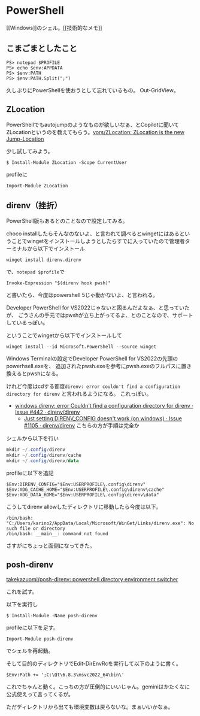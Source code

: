 # PowerShell

[[Windows]]のシェル。[[技術的なメモ]]

## こまごまとしたこと

```
PS> notepad $PROFILE
PS> echo $env:APPDATA
PS> $env:PATH
PS> $env:PATH.Split(";")
```

久しぶりにPowerShellを使おうとして忘れているもの。 Out-GridView。

## ZLocation

PowerShellでもautojumpのようなものが欲しいなぁ、とCopilotに聞いてZLocationというのを教えてもらう。[vors/ZLocation: ZLocation is the new Jump-Location](https://github.com/vors/ZLocation)

少し試してみよう。

```
$ Install-Module ZLocation -Scope CurrentUser
```

profileに

```
Import-Module ZLocation
```

## direnv（挫折）

PowerShell版もあるとのことなので設定してみる。

choco installしたらそんなのないよ、と言われて調べるとwingetにはあるということでwingetをインストールしようとしたらすでに入っていたので管理者ターミナルから以下でインストール

```
winget install direnv.direnv
```

で、`notepad $profile`で

```
Invoke-Expression "$(direnv hook pwsh)"
```

と書いたら、今度はpowershell 5じゃ動かないよ、と言われる。

Developer PowerShell for VS2022じゃないと困るんだよなぁ、と思っていたが、
ごうさんの手元ではpwshが立ち上がってるよ、とのことなので、サポートしているっぽい。

ということでwingetから以下でインストールして

```
winget install --id Microsoft.PowerShell --source winget
```

Windows Terminalの設定でDeveloper PowerShell for VS2022の先頭のpowerhsell.exeを、
追加されたpwsh.exeを参考にpwsh.exeのフルパスに置き換えるとpwshになる。

けれど今度はcdする都度`direnv: error couldn't find a configuration directory for direnv` と言われるようになる。
これっぽい。

- [windows direnv: error Couldn't find a configuration directory for direnv · Issue #442 · direnv/direnv](https://github.com/direnv/direnv/issues/442)
  - [Just setting DIRENV_CONFIG doesn't work (on windows) · Issue #1105 · direnv/direnv](https://github.com/direnv/direnv/issues/1105) こちらの方が手順は完全か

シェルから以下を行い

```powershell
mkdir ~/.config/direnv
mkdir ~/.config/direnv/cache
mkdir ~/.config/direnv/data
```

profileに以下を追記

```
$Env:DIRENV_CONFIG="$Env:USERPROFILE\.config\direnv"
$Env:XDG_CACHE_HOME="$Env:USERPROFILE\.config\direnv\cache"
$Env:XDG_DATA_HOME="$Env:USERPROFILE\.config\direnv\data"
```

こうしてdirenv allowしたディレクトリに移動したら今度は以下。

```
/bin/bash: "C:/Users/karino2/AppData/Local/Microsoft/WinGet/Links/direnv.exe": No such file or directory
/bin/bash: __main__: command not found
```

さすがにちょっと面倒になってきた。

## posh-direnv

[takekazuomi/posh-direnv: powershell directory environment switcher](https://github.com/takekazuomi/posh-direnv)

これを試す。

以下を実行し

```
$ Install-Module -Name posh-direnv
```

profileに以下を足す。

```
Import-Module posh-direnv
```

でシェルを再起動。

そして目的のディレクトリでEdit-DirEnvRcを実行して以下のように書く。

```
$Env:Path += ';C:\Qt\6.8.3\msvc2022_64\bin\'
```

これでちゃんと動く。こっちの方が圧倒的にいいじゃん。geminiはかたくなに公式使えって言ってくるが。

ただディレクトリから出ても環境変数は戻らないな。まぁいいかなぁ。